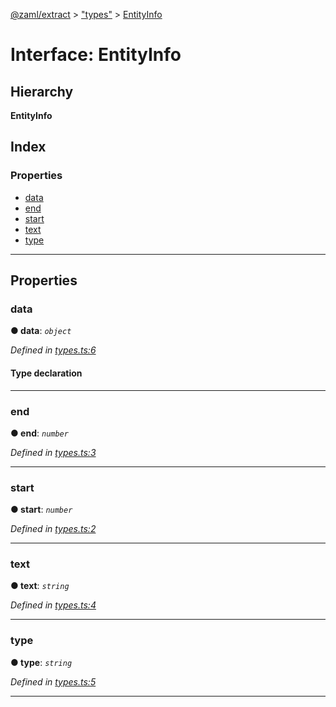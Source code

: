 [@zaml/extract](../README.md) > ["types"](../modules/_types_.md) > [EntityInfo](../interfaces/_types_.entityinfo.md)

# Interface: EntityInfo

## Hierarchy

**EntityInfo**

## Index

### Properties

* [data](_types_.entityinfo.md#data)
* [end](_types_.entityinfo.md#end)
* [start](_types_.entityinfo.md#start)
* [text](_types_.entityinfo.md#text)
* [type](_types_.entityinfo.md#type)

---

## Properties

<a id="data"></a>

###  data

**● data**: *`object`*

*Defined in [types.ts:6](https://github.com/nexushubs/zaml-lang/blob/dba599e/packages/zaml-extract/src/types.ts#L6)*

#### Type declaration

[key: `string`]: `any`

___
<a id="end"></a>

###  end

**● end**: *`number`*

*Defined in [types.ts:3](https://github.com/nexushubs/zaml-lang/blob/dba599e/packages/zaml-extract/src/types.ts#L3)*

___
<a id="start"></a>

###  start

**● start**: *`number`*

*Defined in [types.ts:2](https://github.com/nexushubs/zaml-lang/blob/dba599e/packages/zaml-extract/src/types.ts#L2)*

___
<a id="text"></a>

###  text

**● text**: *`string`*

*Defined in [types.ts:4](https://github.com/nexushubs/zaml-lang/blob/dba599e/packages/zaml-extract/src/types.ts#L4)*

___
<a id="type"></a>

###  type

**● type**: *`string`*

*Defined in [types.ts:5](https://github.com/nexushubs/zaml-lang/blob/dba599e/packages/zaml-extract/src/types.ts#L5)*

___

